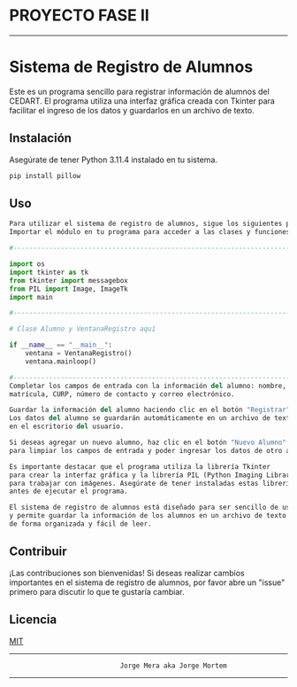 # PROYECTO FASE II
------------------------------------------------------------------------------------
# Sistema de Registro de Alumnos

Este es un programa sencillo para registrar información de alumnos del CEDART. 
El programa utiliza una interfaz gráfica creada con Tkinter para facilitar el 
ingreso de los datos y guardarlos en un archivo de texto.

## Instalación

Asegúrate de tener Python 3.11.4 instalado en tu sistema.

```bash
pip install pillow
```

## Uso

```python
Para utilizar el sistema de registro de alumnos, sigue los siguientes pasos:
Importar el módulo en tu programa para acceder a las clases y funciones necesarias:

#-----------------------------------------------------------------------------------

import os
import tkinter as tk
from tkinter import messagebox
from PIL import Image, ImageTk
import main

#-----------------------------------------------------------------------------------

# Clase Alumno y VentanaRegistro aquí

if __name__ == "__main__":
    ventana = VentanaRegistro()
    ventana.mainloop()

#-----------------------------------------------------------------------------------
Completar los campos de entrada con la información del alumno: nombre, fecha de registro, 
matrícula, CURP, número de contacto y correo electrónico.

Guardar la información del alumno haciendo clic en el botón "Registrar". 
Los datos del alumno se guardarán automáticamente en un archivo de texto
en el escritorio del usuario.

Si deseas agregar un nuevo alumno, haz clic en el botón "Nuevo Alumno" 
para limpiar los campos de entrada y poder ingresar los datos de otro alumno.

Es importante destacar que el programa utiliza la librería Tkinter 
para crear la interfaz gráfica y la librería PIL (Python Imaging Library) 
para trabajar con imágenes. Asegúrate de tener instaladas estas librerías 
antes de ejecutar el programa.

El sistema de registro de alumnos está diseñado para ser sencillo de usar
y permite guardar la información de los alumnos en un archivo de texto 
de forma organizada y fácil de leer. 


```

## Contribuir

¡Las contribuciones son bienvenidas! Si deseas realizar cambios importantes en el sistema de registro de alumnos, por favor abre un "issue" primero para discutir lo que te gustaría cambiar.


## Licencia

[MIT](https://choosealicense.com/licenses/mit/)


___________________________________________________________________________________________________

                                Jorge Mera aka Jorge Mortem

---------------------------------------------------------------------------------------------------
